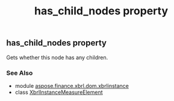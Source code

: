 ﻿---
title: has_child_nodes property
second_title: Aspose.Finance for Python via .NET API References
description: 
type: docs
weight: 250
url: /python-net/aspose.finance.xbrl.dom.xbrlinstance/xbrlinstancemeasureelement/has_child_nodes/
is_root: false
---

## has_child_nodes property


Gets whether this node has any children.

### See Also
* module [aspose.finance.xbrl.dom.xbrlinstance](../../)
* class [XbrlInstanceMeasureElement](/finance/python-net/aspose.finance.xbrl.dom.xbrlinstance/xbrlinstancemeasureelement)
